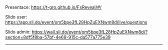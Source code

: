 Presentace: https://t-gro.github.io/FsReveal/#/

Slido user: https://app.sli.do/event/om5bpe3fL28HpZuEXNwm8d/live/questions

Slido admin: https://wall.sli.do/event/om5bpe3fL28HpZuEXNwm8d/?section=8df5f8ba-57bf-4e69-915c-da577a775e39



****
